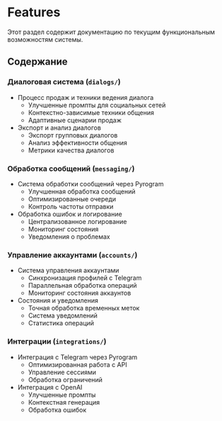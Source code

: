 # Features

Этот раздел содержит документацию по текущим функциональным возможностям системы.

## Содержание

### Диалоговая система (`dialogs/`)
- Процесс продаж и техники ведения диалога
  - Улучшенные промпты для социальных сетей
  - Контекстно-зависимые техники общения
  - Адаптивные сценарии продаж
- Экспорт и анализ диалогов
  - Экспорт групповых диалогов
  - Анализ эффективности общения
  - Метрики качества диалогов

### Обработка сообщений (`messaging/`)
- Система обработки сообщений через Pyrogram
  - Улучшенная обработка сообщений
  - Оптимизированные очереди
  - Контроль частоты отправки
- Обработка ошибок и логирование
  - Централизованное логирование
  - Мониторинг состояния
  - Уведомления о проблемах

### Управление аккаунтами (`accounts/`)
- Система управления аккаунтами
  - Синхронизация профилей с Telegram
  - Параллельная обработка операций
  - Мониторинг состояния аккаунтов
- Состояния и уведомления
  - Точная обработка временных меток
  - Система уведомлений
  - Статистика операций

### Интеграции (`integrations/`)
- Интеграция с Telegram через Pyrogram
  - Оптимизированная работа с API
  - Управление сессиями
  - Обработка ограничений
- Интеграция с OpenAI
  - Улучшенные промпты
  - Контекстная генерация
  - Обработка ошибок
